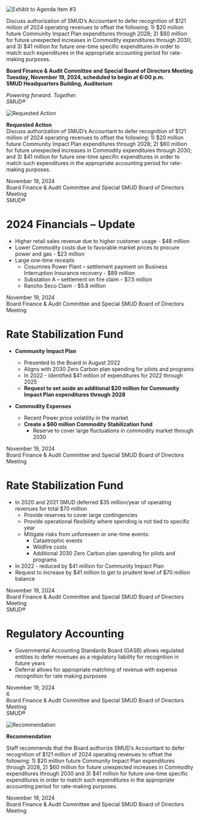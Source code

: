 <!-- Page 1 -->
![Exhibit to Agenda Item #3](https://via.placeholder.com/1365x768.png?text=Exhibit+to+Agenda+Item+%233)

Discuss authorization of SMUD’s Accountant to defer recognition of $121 million of 2024 operating revenues to offset the following: 1) $20 million future Community Impact Plan expenditures through 2028; 2) $60 million for future unexpected increases in Commodity expenditures through 2030; and 3) $41 million for future one-time specific expenditures in order to match such expenditures in the appropriate accounting period for rate-making purposes.

**Board Finance & Audit Committee and Special Board of Directors Meeting**  
**Tuesday, November 19, 2024, scheduled to begin at 6:00 p.m.**  
**SMUD Headquarters Building, Auditorium**  

*Powering forward. Together.*  
*SMUD®*
<!-- Page 2 -->
![Requested Action](https://via.placeholder.com/768x1365.png?text=Requested+Action)

**Requested Action**  
Discuss authorization of SMUD’s Accountant to defer recognition of $121 million of 2024 operating revenues to offset the following: 1) $20 million future Community Impact Plan expenditures through 2028; 2) $60 million for future unexpected increases in Commodity expenditures through 2030; and 3) $41 million for future one-time specific expenditures in order to match such expenditures in the appropriate accounting period for rate-making purposes.

November 19, 2024  
Board Finance & Audit Committee and Special SMUD Board of Directors Meeting  
SMUD®
<!-- Page 3 -->
# 2024 Financials – Update

- Higher retail sales revenue due to higher customer usage - $48 million
- Lower Commodity costs due to favorable market prices to procure power and gas - $23 million
- Large one-time receipts
  - Cosumnes Power Plant – settlement payment on Business Interruption Insurance recovery - $89 million
  - Substation A – settlement on fire claim - $7.5 million
  - Rancho Seco Claim - $5.8 million

November 19, 2024  
Board Finance & Audit Committee and Special SMUD Board of Directors Meeting
<!-- Page 4 -->
# Rate Stabilization Fund

- **Community Impact Plan**
  - Presented to the Board in August 2022
  - Aligns with 2030 Zero Carbon plan spending for pilots and programs
  - In 2022 - Identified $41 million of expenditures for 2022 through 2025
  - **Request to set aside an additional $20 million for Community Impact Plan expenditures through 2028**

- **Commodity Expenses**
  - Recent Power price volatility in the market
  - **Create a $60 million Commodity Stabilization fund**
    - Reserve to cover large fluctuations in commodity market through 2030

November 19, 2024  
Board Finance & Audit Committee and Special SMUD Board of Directors Meeting
<!-- Page 5 -->
# Rate Stabilization Fund

- In 2020 and 2021 SMUD deferred $35 million/year of operating revenues for total $70 million
  - Provide reserves to cover large contingencies
  - Provide operational flexibility where spending is not tied to specific year
  - Mitigate risks from unforeseen or one-time events:
    - Catastrophic events
    - Wildfire costs
    - Additional 2030 Zero Carbon plan spending for pilots and programs
- In 2022 - reduced by $41 million for Community Impact Plan
- Request to increase by $41 million to get to prudent level of $70 million balance

November 19, 2024  
Board Finance & Audit Committee and Special SMUD Board of Directors Meeting  
SMUD®
<!-- Page 6 -->
# Regulatory Accounting

- Governmental Accounting Standards Board (GASB) allows regulated entities to defer revenues as a regulatory liability for recognition in future years
- Deferral allows for appropriate matching of revenue with expense recognition for rate making purposes

November 19, 2024  
6  
Board Finance & Audit Committee and Special SMUD Board of Directors Meeting  
SMUD®
<!-- Page 7 -->
![Recommendation](https://via.placeholder.com/768x1365.png?text=Recommendation)

**Recommendation**

Staff recommends that the Board authorize SMUD’s Accountant to defer recognition of $121 million of 2024 operating revenues to offset the following: 1) $20 million future Community Impact Plan expenditures through 2028, 2) $60 million for future unexpected increases in Commodity expenditures through 2030 and 3) $41 million for future one-time specific expenditures in order to match such expenditures in the appropriate accounting period for rate-making purposes.

November 19, 2024  
Board Finance & Audit Committee and Special SMUD Board of Directors Meeting
